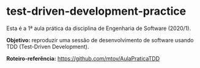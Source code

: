 # test-driven-development-practice

Esta é a 1ª aula prática da disciplina de Engenharia de Software (2020/1).

**Objetivo:** reproduzir uma sessão de desenvolvimento de software usando TDD (Test-Driven Development).

**Roteiro-referência:** https://github.com/mtov/AulaPraticaTDD
